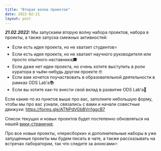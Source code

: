 ```yaml
---
title: "Вторая волна проектов"
date: 2022-02-21
layout: post
---
```


**_21.02.2022:_** Мы запускаем вторую волну набора проектов, набора в проекты, а также запуска смежных активностей:

 * Если есть идея проекта, но не хватает студентов⭐️
 * Если есть идея проекта, но не хватает научного руководителя или просто опытного наставника🎓
 * Если даже нет идеи проекта, но очень хотите выступить в роли куратора в чьём-нибудь другом проекте 🤓
 * Если вам хочется поучаствовать в образовательной деятельности в рамках ODS Lab’а📚
 * Если вы хотите как-то внести свой вклад в развитие ODS Lab’а🎈

Если какие-то из пунктов выше про вас, заполните небольшую форму, чтобы мы про вас узнали, связались с вами и начали совестные движухи: https://forms.gle/ATNPdVGbBVn1ggcB7

Список текущих и новых проектов будет постепенно обновляться на нашей [вики-страничке](projects.md).

Про все новые проекты, «пересборки» и дополнительные наборы в уже запущенные проекты мы будем писать в чате, а также рассказывать на встречах лаборатории, так что следите за анонсами🔥
